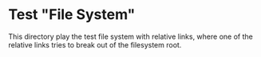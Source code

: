 # Test "File System"

This directory play the test file system with relative links, where one of the
relative links tries to break out of the filesystem root.
